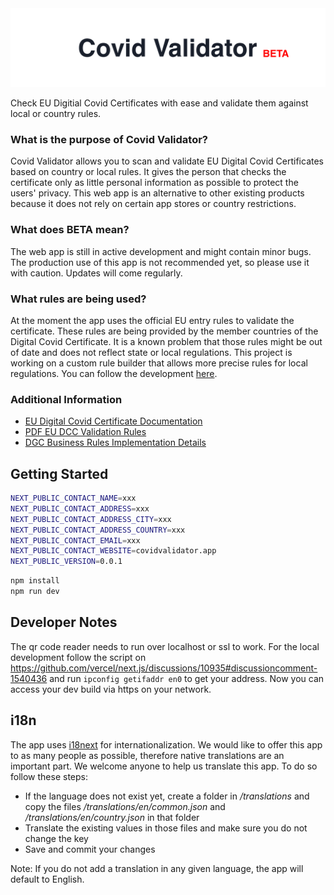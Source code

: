 <img src="./assets/covidvalidator.png" alt="Logo Covid Validator" />

Check EU Digitial Covid Certificates with ease and validate them against local or country rules.

### What is the purpose of Covid Validator?

Covid Validator allows you to scan and validate EU Digital Covid Certificates based on country or local rules. It gives the person that checks the certificate only as little personal information as possible to protect the users' privacy. This web app is an alternative to other existing products because it does not rely on certain app stores or country restrictions.

### What does BETA mean?

The web app is still in active development and might contain minor bugs. The production use of this app is not recommended yet, so please use it with caution. Updates will come regularly.

### What rules are being used?

At the moment the app uses the official EU entry rules to validate the certificate. These rules are being provided by the member countries of the Digital Covid Certificate. It is a known problem that those rules might be out of date and does not reflect state or local regulations. This project is working on a custom rule builder that allows more precise rules for local regulations. You can follow the development [here](https://github.com/timokoenig/covid-validator/issues/4).

### Additional Information

- [EU Digital Covid Certificate Documentation](https://ec.europa.eu/info/live-work-travel-eu/coronavirus-response/safe-covid-19-vaccines-europeans/eu-digital-covid-certificate_en)
- [PDF EU DCC Validation Rules](https://ec.europa.eu/health/system/files/2021-06/eu-dcc_validation-rules_en_0.pdf)
- [DGC Business Rules Implementation Details](https://github.com/ehn-dcc-development/dgc-business-rules)

## Getting Started

```sh
NEXT_PUBLIC_CONTACT_NAME=xxx
NEXT_PUBLIC_CONTACT_ADDRESS=xxx
NEXT_PUBLIC_CONTACT_ADDRESS_CITY=xxx
NEXT_PUBLIC_CONTACT_ADDRESS_COUNTRY=xxx
NEXT_PUBLIC_CONTACT_EMAIL=xxx
NEXT_PUBLIC_CONTACT_WEBSITE=covidvalidator.app
NEXT_PUBLIC_VERSION=0.0.1
```

```sh
npm install
npm run dev
```

## Developer Notes

The qr code reader needs to run over localhost or ssl to work. For the local development follow the script on https://github.com/vercel/next.js/discussions/10935#discussioncomment-1540436 and run `ipconfig getifaddr en0` to get your address. Now you can access your dev build via https on your network.

## i18n

The app uses [i18next](https://www.i18next.com/) for internationalization. We would like to offer this app to as many people as possible, therefore native translations are an important part. We welcome anyone to help us translate this app. To do so follow these steps:

- If the language does not exist yet, create a folder in _/translations_ and copy the files _/translations/en/common.json_ and _/translations/en/country.json_ in that folder
- Translate the existing values in those files and make sure you do not change the key
- Save and commit your changes

Note: If you do not add a translation in any given language, the app will default to English.
